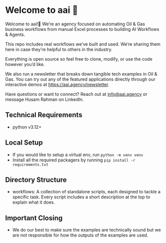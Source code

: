 # Welcome to aai 👋

Welcome to aai!🎉 We’re an agency focused on automating Oil & Gas business workflows from manual Excel processes to building AI Workflows & Agents.

This repo includes real workflows we’ve built and used. We’re sharing them here in case they’re helpful to others in the industry.

Everything is open source so feel free to clone, modify, or use the code however you’d like.

We also run a newsletter that breaks down tangible tech examples in Oil & Gas. You can try out any of the featured applications directly through our interactive demos at https://aai.agency/newsletter.

Have questions or want to connect?
Reach out at info@aai.agency or message Husam Rahman on LinkedIn.

## Technical Requirements

- python v3.12+

## Local Setup

- If you would like to setup a virtual env, run `python -m venv venv`
- Install all the required packagers by running `pip install -r requirements.txt`

## Directory Structure

- workflows: A collection of standalone scripts, each designed to tackle a specific task. Every script includes a short description at the top to explain what it does.

## Important Closing

- We do our best to make sure the examples are technically sound but we are not responsible for how the outputs of the examples are used.
